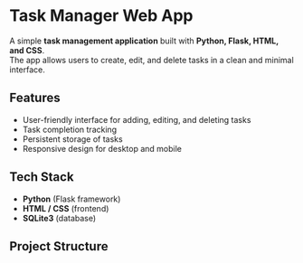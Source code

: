 # Task Manager Web App  

A simple **task management application** built with **Python, Flask, HTML, and CSS**.  
The app allows users to create, edit, and delete tasks in a clean and minimal interface.  

## Features  
- User-friendly interface for adding, editing, and deleting tasks  
- Task completion tracking  
- Persistent storage of tasks  
- Responsive design for desktop and mobile  

## Tech Stack  
- **Python** (Flask framework)  
- **HTML / CSS** (frontend)  
- **SQLite3** (database)  

## Project Structure  
